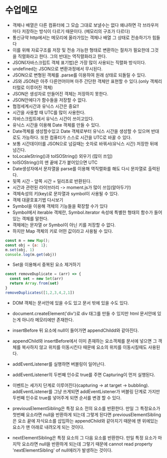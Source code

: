 # 수업메모
* 객체나 배열은 다른 컴퓨터에 그 모습 그대로 보낼수는 없다 왜냐하면 각 브라우저마다 저장하는 방식이 다르기 때문이다. (메모리의 구조가 다르다)
* 통신규약 http에서는 메모리에 올라가있는 객체나 배열 그 상태로 전송하기가 힘들다
* 이를 위해 자료구조를 저장 및 전송 가능한 형태로 변환하는 절차가 필요한데 그것을 직렬화라고 한다. 그의 반대는 역직렬화라고 한다.
* JSON(자바스크립트 객체 표기법)은 가장 많이 사용되는 직렬화 방식이다.
* undefined는 JSON으로 변환과정에서 무시된다.
* JSON으로 변형된 객체를 .parse를 이용하여 원래 상태로 되돌릴 수 있다. 
* JS와 JSON은 아주 다른언어이며 아주 간단한 객체만 표현할 수 있다.(only 객체리터럴로 이루어진 객체)
* JSON은 생성자로 만들어진 객체는 저장하지 못한다.
* JSON안에다가 함수들을 저장할 수 없다.
* 협정세계시간과 유닉스 시간은 중요!!
* 시간을 사용할 때 UTC를 많이 사용한다.
* 자바스크립트에서 유닉스 시간이 쓰이고있다.
* 유닉스 시간을 이용해 Date 객체를 만들 수 있다. 
* Date객체를 생성할수있고 Date 객체로부터 유닉스 시간을 생성할 수 있으며 반대로도 가능하다. 또한 컴퓨터가 스스로 시간을 UTC로 바꿀 수 있다.
* 보통 시간데이터를 JSON으로 넘길때는 숫자로 바꿔서(유닉스 시간) 저장한 뒤에 넘긴다.
* toLocaleString()과 toISOString() 외우기 (많이 쓰임)
* toISOString()의 맨 끝에 Z가 붙어있으면 UTC
* Date생성자에서 문자열을 parse를 이용해 역직렬화를 해도 다시 문자열로 출력된다.
* 뒷쪽 시간 - 앞쪽 시간 = 밀리초로 반환된다.
* 시간과 관련된 라이브러리 -> moment.js가 많이 쓰임(알아두기!)
* 객체속성의 키(key)로 문자열과 symbol이 사용될 수 있다.
* 객체 대괄호표기법 다시보기 
* Symbol을 이용해 객체의 기능들을 확장할 수가 있다
* Symbol에서 iterable 객체란, Symbol.iterator 속성에 특별한 형태의 함수가 들어있는 객체를 말한다.
* 객체에는 문자열 or Symbol이 아닌 키를 저장할 수 없다.
* 하지만 Map 객체의 키로 어떤 값이라고 사용될 수 있다.
```js
const m = new Map();
const obj = {a: 1};
m.set(obj, 1)
console.log(m.get(obj))
```
* Set을 이용해서 중복된 요소 제거하기
```js
const removeDuplicate = (arr) => {
  const set = new Set(arr)
  return Array.from(set)
}
removeDuplicates([1,2,3,4,2,1])
```
* DOM 객체는 문서안에 있을 수도 있고 문서 밖에 있을 수도 있다.
* document.createElement('div')로 div 태그를 만들 수 있지만 html 문서안에 있는게 아니라 메모리에만 존재한다.
* insertBefore 뒤 요소에 null이 들어가면 appendChildd와 같아진다.
* appendChild와 insertBefore에서 이미 존재하는 요소객체를 문서에 넣으면 그 객체를 복사하지 않고 위치를 이동시킨다 때문에 요소의 위치를 이동시킬때도 사용된다.
* addEventListener를 실행하면 버블링이 일어난다.
* addEventListener의 두번째 인수로 true를 주면 Capturing이 먼저 실행된다.
* 이벤트는 세가지 단계로 이루어진다(capturing -> at target -> bubbling). addEventListener를 그냥 쓰게되면 addEventListener가 버블링 단계로 가지만 두번째 인수로 true를 넣어주게 되면 순서를 변경 할 수 있다.

* previousElementSibling은 특정 요소 전의 요소를 반환한다. 만일 그 특정요소가 첫번째 요소라면 null을 반환하게 되는데 그렇게 된다면 previousElementSibling은 요소 끝에 자식요소를 삽입하는 appendChild와 같아지기 때문에 맨 위에있는 요소가 맨 아래로 내려오게 되는 것이다.

* nextElementSibling은 특정 요소의 그 다음 요소를 반환한다. 만일 특정 요소가 마지막 요소라면 null을 반환하게 되는데 그렇기 때문에 cannot read property 'nextElementSibling' of null에러가 발생하는 것이다.